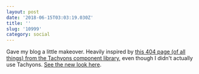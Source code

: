 ```yaml
---
layout: post
date: '2018-06-15T03:03:19.030Z'
title: ''
slug: '10999'
category: social
---
```

Gave my blog a little makeover. Heavily inspired by [this 404 page (of all things) from the Tachyons component library](http://tachyons.io/components/error-pages/404/index.html), even though I didn&#39;t actually use Tachyons. [See the new look here](http://fionavoss.blog/).
